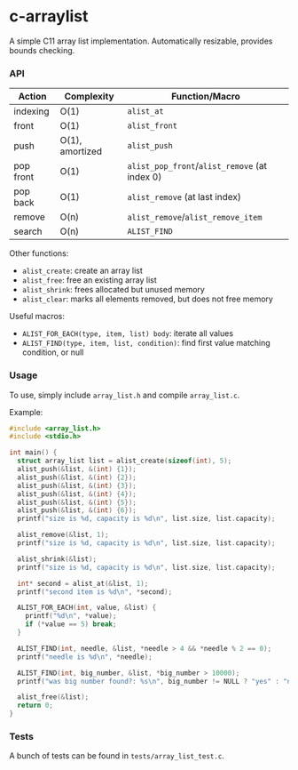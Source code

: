 # c-arraylist

A simple C11 array list implementation. Automatically resizable, provides bounds
checking.

### API

| Action    | Complexity      | Function/Macro                                |
|-----------|-----------------|-----------------------------------------------|
| indexing  | O(1)            | `alist_at`                                    |
| front     | O(1)            | `alist_front`                                 |
| push      | O(1), amortized | `alist_push`                                  |
| pop front | O(1)            | `alist_pop_front`/`alist_remove` (at index 0) |
| pop back  | O(1)            | `alist_remove` (at last index)                |
| remove    | O(n)            | `alist_remove`/`alist_remove_item`            |
| search    | O(n)            | `ALIST_FIND`                                  |

Other functions:
- `alist_create`: create an array list
- `alist_free`: free an existing array list
- `alist_shrink`: frees allocated but unused memory
- `alist_clear`: marks all elements removed, but does not free memory

Useful macros:
- `ALIST_FOR_EACH(type, item, list) body`: iterate all values
- `ALIST_FIND(type, item, list, condition)`: find first value matching
condition, or null

### Usage

To use, simply include `array_list.h` and compile `array_list.c`.

Example:

```c
#include <array_list.h>
#include <stdio.h>

int main() {
  struct array_list list = alist_create(sizeof(int), 5);
  alist_push(&list, &(int) {1});
  alist_push(&list, &(int) {2});
  alist_push(&list, &(int) {3});
  alist_push(&list, &(int) {4});
  alist_push(&list, &(int) {5});
  alist_push(&list, &(int) {6});
  printf("size is %d, capacity is %d\n", list.size, list.capacity);

  alist_remove(&list, 1);
  printf("size is %d, capacity is %d\n", list.size, list.capacity);

  alist_shrink(&list);
  printf("size is %d, capacity is %d\n", list.size, list.capacity);

  int* second = alist_at(&list, 1);
  printf("second item is %d\n", *second);

  ALIST_FOR_EACH(int, value, &list) {
    printf("%d\n", *value);
    if (*value == 5) break;
  }

  ALIST_FIND(int, needle, &list, *needle > 4 && *needle % 2 == 0);
  printf("needle is %d\n", *needle);

  ALIST_FIND(int, big_number, &list, *big_number > 10000);
  printf("was big number found?: %s\n", big_number != NULL ? "yes" : "no");

  alist_free(&list);
  return 0;
}
```

### Tests

A bunch of tests can be found in `tests/array_list_test.c`.
